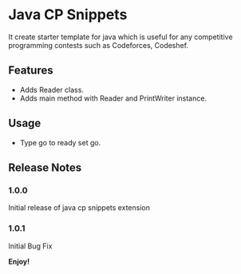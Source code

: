 # Java CP Snippets 

It create starter template for java which is useful for any competitive programming contests such as Codeforces, Codeshef.

## Features

- Adds Reader class. 
- Adds main method with Reader and PrintWriter instance.

## Usage 

- Type go to ready set go. 

## Release Notes

### 1.0.0

Initial release of java cp snippets extension

### 1.0.1 
Initial Bug Fix 

 **Enjoy!** 
